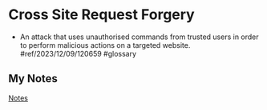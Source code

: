 # Cross Site Request Forgery
- An attack that uses unauthorised commands from trusted users in order to perform malicious actions on a targeted website. #ref/2023/12/09/120659 #glossary
## My Notes
[Notes](mynotes/cross-site-request-forgery-notes.md)
